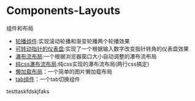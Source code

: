 # Components-Layouts
组件和布局
- [轮播组件](https://yangzhiyang.github.io/Components-Layouts/%E8%BD%AE%E6%92%AD%E5%9B%BE/Carousel.html):实现滚动轮播和渐变轮播两个轮播效果    
- [可转动指针的仪表盘](https://yangzhiyang.github.io/Components-Layouts/Dashboard.html):实现了一个根据输入数字改变指针转角的仪表盘效果     
- [瀑布流布局](https://yangzhiyang.github.io/Components-Layouts/WaterFall.html):一个根据浏览器窗口大小自动调整的瀑布流布局 
- [纯css瀑布流布局](https://yangzhiyang.github.io/Components-Layouts/WaterFall-purecss.html):纯css实现的瀑布流布局(两行css搞定)    
- [懒加载布局](https://yangzhiyang.github.io/Components-Layouts/lazyLoad.html)：一个简单的图片懒加载布局
- [tab组件](https://yangzhiyang.github.io/Components-Layouts/tab.html)：一个tab切换组件


testtaskfdskjfaks
